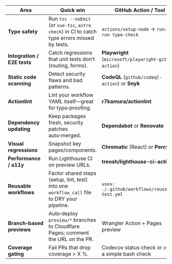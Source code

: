 | Area                        | Quick win                                                                                    | GitHub Action / Tool                                  |
| --------------------------- | -------------------------------------------------------------------------------------------- | ----------------------------------------------------- |
| **Type safety**             | Run `tsc --noEmit` (or `vue-tsc`, `astro check`) in CI to catch type errors missed by tests. | `actions/setup-node` → `run: npm run type-check`      |
| **Integration / E2E tests** | Catch regressions that unit tests don’t (routing, forms).                                    | **Playwright** (`microsoft/playwright-github-action`) |
| **Static code scanning**    | Detect security flaws and bad patterns.                                                      | **CodeQL** (`github/codeql-action`) or **Snyk**       |
| **Actionlint**              | Lint your workflow YAML itself—great for typo‑proofing.                                      | **r7kamura/actionlint**                               |
| **Dependency updating**     | Keep packages fresh, security patches auto‑merged.                                           | **Dependabot** or **Renovate**                        |
| **Visual regressions**      | Snapshot key pages/components.                                                               | **Chromatic** (React) or **Percy**                    |
| **Performance / a11y**      | Run Lighthouse CI on preview URLs.                                                           | **treosh/lighthouse-ci-action**                       |
| **Reusable workflows**      | Factor shared steps (setup, lint, test) into one `workflow_call` file to DRY your pipeline.  | `uses: ./.github/workflows/reusable-test.yml`         |
| **Branch‑based previews**   | Auto‑deploy `preview/*` branches to Cloudflare Pages; comment the URL on the PR.             | Wrangler Action + Pages preview                       |
| **Coverage gating**         | Fail PRs that drop coverage > X %.                                                           | Codecov status check or `nyc` + a simple bash check   |
